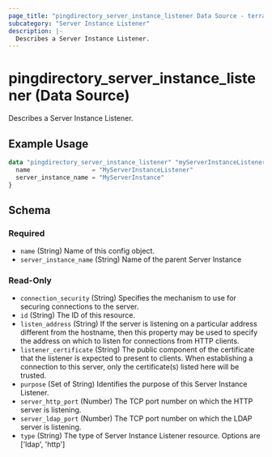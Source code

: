 ```yaml
---
page_title: "pingdirectory_server_instance_listener Data Source - terraform-provider-pingdirectory"
subcategory: "Server Instance Listener"
description: |-
  Describes a Server Instance Listener.
---
```


# pingdirectory_server_instance_listener (Data Source)

Describes a Server Instance Listener.

## Example Usage

```terraform
data "pingdirectory_server_instance_listener" "myServerInstanceListener" {
  name                 = "MyServerInstanceListener"
  server_instance_name = "MyServerInstance"
}
```

<!-- schema generated by tfplugindocs -->
## Schema

### Required

- `name` (String) Name of this config object.
- `server_instance_name` (String) Name of the parent Server Instance

### Read-Only

- `connection_security` (String) Specifies the mechanism to use for securing connections to the server.
- `id` (String) The ID of this resource.
- `listen_address` (String) If the server is listening on a particular address different from the hostname, then this property may be used to specify the address on which to listen for connections from HTTP clients.
- `listener_certificate` (String) The public component of the certificate that the listener is expected to present to clients. When establishing a connection to this server, only the certificate(s) listed here will be trusted.
- `purpose` (Set of String) Identifies the purpose of this Server Instance Listener.
- `server_http_port` (Number) The TCP port number on which the HTTP server is listening.
- `server_ldap_port` (Number) The TCP port number on which the LDAP server is listening.
- `type` (String) The type of Server Instance Listener resource. Options are ['ldap', 'http']

